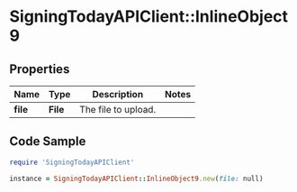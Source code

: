 # SigningTodayAPIClient::InlineObject9

## Properties

Name | Type | Description | Notes
------------ | ------------- | ------------- | -------------
**file** | **File** | The file to upload. | 

## Code Sample

```ruby
require 'SigningTodayAPIClient'

instance = SigningTodayAPIClient::InlineObject9.new(file: null)
```



